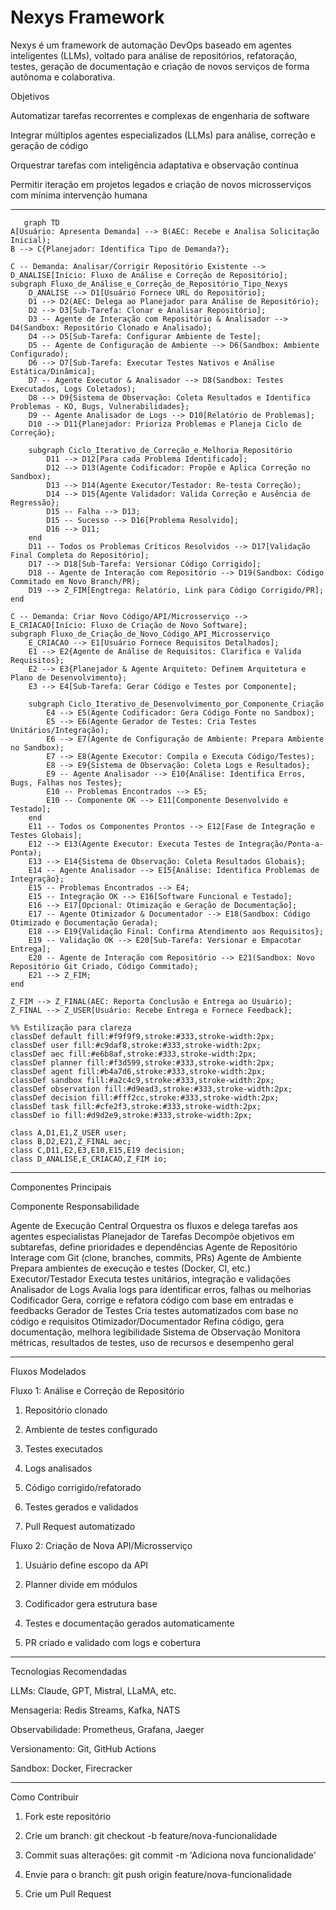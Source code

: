 # Nexys Framework

Nexys é um framework de automação DevOps baseado em agentes inteligentes (LLMs), voltado para análise de repositórios, refatoração, testes, geração de documentação e criação de novos serviços de forma autônoma e colaborativa.

Objetivos

Automatizar tarefas recorrentes e complexas de engenharia de software

Integrar múltiplos agentes especializados (LLMs) para análise, correção e geração de código

Orquestrar tarefas com inteligência adaptativa e observação contínua

Permitir iteração em projetos legados e criação de novos microsserviços com mínima intervenção humana



---

       graph TD
    A[Usuário: Apresenta Demanda] --> B(AEC: Recebe e Analisa Solicitação Inicial);
    B --> C{Planejador: Identifica Tipo de Demanda?};

    C -- Demanda: Analisar/Corrigir Repositório Existente --> D_ANALISE[Início: Fluxo de Análise e Correção de Repositório];
    subgraph Fluxo_de_Análise_e_Correção_de_Repositório_Tipo_Nexys
        D_ANALISE --> D1[Usuário Fornece URL do Repositório];
        D1 --> D2(AEC: Delega ao Planejador para Análise de Repositório);
        D2 --> D3[Sub-Tarefa: Clonar e Analisar Repositório];
        D3 -- Agente de Interação com Repositório & Analisador --> D4(Sandbox: Repositório Clonado e Analisado);
        D4 --> D5[Sub-Tarefa: Configurar Ambiente de Teste];
        D5 -- Agente de Configuração de Ambiente --> D6(Sandbox: Ambiente Configurado);
        D6 --> D7[Sub-Tarefa: Executar Testes Nativos e Análise Estática/Dinâmica];
        D7 -- Agente Executor & Analisador --> D8(Sandbox: Testes Executados, Logs Coletados);
        D8 --> D9{Sistema de Observação: Coleta Resultados e Identifica Problemas - KO, Bugs, Vulnerabilidades};
        D9 -- Agente Analisador de Logs --> D10[Relatório de Problemas];
        D10 --> D11{Planejador: Prioriza Problemas e Planeja Ciclo de Correção};
        
        subgraph Ciclo_Iterativo_de_Correção_e_Melhoria_Repositório
            D11 --> D12[Para cada Problema Identificado];
            D12 --> D13(Agente Codificador: Propõe e Aplica Correção no Sandbox);
            D13 --> D14(Agente Executor/Testador: Re-testa Correção);
            D14 --> D15{Agente Validador: Valida Correção e Ausência de Regressão};
            D15 -- Falha --> D13;
            D15 -- Sucesso --> D16[Problema Resolvido];
            D16 --> D11;
        end
        D11 -- Todos os Problemas Críticos Resolvidos --> D17[Validação Final Completa do Repositório];
        D17 --> D18[Sub-Tarefa: Versionar Código Corrigido];
        D18 -- Agente de Interação com Repositório --> D19(Sandbox: Código Commitado em Novo Branch/PR);
        D19 --> Z_FIM[Engtrega: Relatório, Link para Código Corrigido/PR];
    end

    C -- Demanda: Criar Novo Código/API/Microsserviço --> E_CRIACAO[Início: Fluxo de Criação de Novo Software];
    subgraph Fluxo_de_Criação_de_Novo_Código_API_Microsserviço
        E_CRIACAO --> E1[Usuário Fornece Requisitos Detalhados];
        E1 --> E2{Agente de Análise de Requisitos: Clarifica e Valida Requisitos};
        E2 --> E3{Planejador & Agente Arquiteto: Definem Arquitetura e Plano de Desenvolvimento};
        E3 --> E4[Sub-Tarefa: Gerar Código e Testes por Componente];
        
        subgraph Ciclo_Iterativo_de_Desenvolvimento_por_Componente_Criação
            E4 --> E5(Agente Codificador: Gera Código Fonte no Sandbox);
            E5 --> E6(Agente Gerador de Testes: Cria Testes Unitários/Integração);
            E6 --> E7(Agente de Configuração de Ambiente: Prepara Ambiente no Sandbox);
            E7 --> E8(Agente Executor: Compila e Executa Código/Testes);
            E8 --> E9{Sistema de Observação: Coleta Logs e Resultados};
            E9 -- Agente Analisador --> E10{Análise: Identifica Erros, Bugs, Falhas nos Testes};
            E10 -- Problemas Encontrados --> E5;
            E10 -- Componente OK --> E11[Componente Desenvolvido e Testado];
        end
        E11 -- Todos os Componentes Prontos --> E12[Fase de Integração e Testes Globais];
        E12 --> E13(Agente Executor: Executa Testes de Integração/Ponta-a-Ponta);
        E13 --> E14{Sistema de Observação: Coleta Resultados Globais};
        E14 -- Agente Analisador --> E15{Análise: Identifica Problemas de Integração};
        E15 -- Problemas Encontrados --> E4;
        E15 -- Integração OK --> E16[Software Funcional e Testado];
        E16 --> E17[Opcional: Otimização e Geração de Documentação];
        E17 -- Agente Otimizador & Documentador --> E18(Sandbox: Código Otimizado e Documentação Gerada);
        E18 --> E19{Validação Final: Confirma Atendimento aos Requisitos};
        E19 -- Validação OK --> E20[Sub-Tarefa: Versionar e Empacotar Entrega];
        E20 -- Agente de Interação com Repositório --> E21(Sandbox: Novo Repositório Git Criado, Código Commitado);
        E21 --> Z_FIM;
    end

    Z_FIM --> Z_FINAL(AEC: Reporta Conclusão e Entrega ao Usuário);
    Z_FINAL --> Z_USER[Usuário: Recebe Entrega e Fornece Feedback];

    %% Estilização para clareza
    classDef default fill:#f9f9f9,stroke:#333,stroke-width:2px;
    classDef user fill:#c9daf8,stroke:#333,stroke-width:2px;
    classDef aec fill:#e6b8af,stroke:#333,stroke-width:2px;
    classDef planner fill:#f3d599,stroke:#333,stroke-width:2px;
    classDef agent fill:#b4a7d6,stroke:#333,stroke-width:2px;
    classDef sandbox fill:#a2c4c9,stroke:#333,stroke-width:2px;
    classDef observation fill:#d9ead3,stroke:#333,stroke-width:2px;
    classDef decision fill:#fff2cc,stroke:#333,stroke-width:2px;
    classDef task fill:#cfe2f3,stroke:#333,stroke-width:2px;
    classDef io fill:#d9d2e9,stroke:#333,stroke-width:2px;

    class A,D1,E1,Z_USER user;
    class B,D2,E21,Z_FINAL aec;
    class C,D11,E2,E3,E10,E15,E19 decision;
    class D_ANALISE,E_CRIACAO,Z_FIM io;



---

Componentes Principais

Componente	Responsabilidade

Agente de Execução Central	Orquestra os fluxos e delega tarefas aos agentes especialistas
Planejador de Tarefas	Decompõe objetivos em subtarefas, define prioridades e dependências
Agente de Repositório	Interage com Git (clone, branches, commits, PRs)
Agente de Ambiente	Prepara ambientes de execução e testes (Docker, CI, etc.)
Executor/Testador	Executa testes unitários, integração e validações
Analisador de Logs	Avalia logs para identificar erros, falhas ou melhorias
Codificador	Gera, corrige e refatora código com base em entradas e feedbacks
Gerador de Testes	Cria testes automatizados com base no código e requisitos
Otimizador/Documentador	Refina código, gera documentação, melhora legibilidade
Sistema de Observação	Monitora métricas, resultados de testes, uso de recursos e desempenho geral



---

Fluxos Modelados

Fluxo 1: Análise e Correção de Repositório

1. Repositório clonado


2. Ambiente de testes configurado


3. Testes executados


4. Logs analisados


5. Código corrigido/refatorado


6. Testes gerados e validados


7. Pull Request automatizado



Fluxo 2: Criação de Nova API/Microsserviço

1. Usuário define escopo da API


2. Planner divide em módulos


3. Codificador gera estrutura base


4. Testes e documentação gerados automaticamente


5. PR criado e validado com logs e cobertura




---

Tecnologias Recomendadas

LLMs: Claude, GPT, Mistral, LLaMA, etc.

Mensageria: Redis Streams, Kafka, NATS

Observabilidade: Prometheus, Grafana, Jaeger

Versionamento: Git, GitHub Actions

Sandbox: Docker, Firecracker



---

Como Contribuir

1. Fork este repositório


2. Crie um branch: git checkout -b feature/nova-funcionalidade


3. Commit suas alterações: git commit -m 'Adiciona nova funcionalidade'


4. Envie para o branch: git push origin feature/nova-funcionalidade


5. Crie um Pull Request
